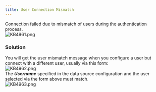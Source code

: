 ```yaml
---
title: User Connection Mismatch
---
```

Connection failed due to mismatch of users during the authentication process.  
![KB4961.png](/img/en/kb/KB4961.png)
### Solution
You will get the user mismatch message when you configure a user but connect with a different user, usually via this form:  
![KB4962.png](/img/en/kb/KB4962.png)  
The ***Username*** specified in the data source configuration and the user selected via the form above must match.  
![KB4963.png](/img/en/kb/KB4963.png)
